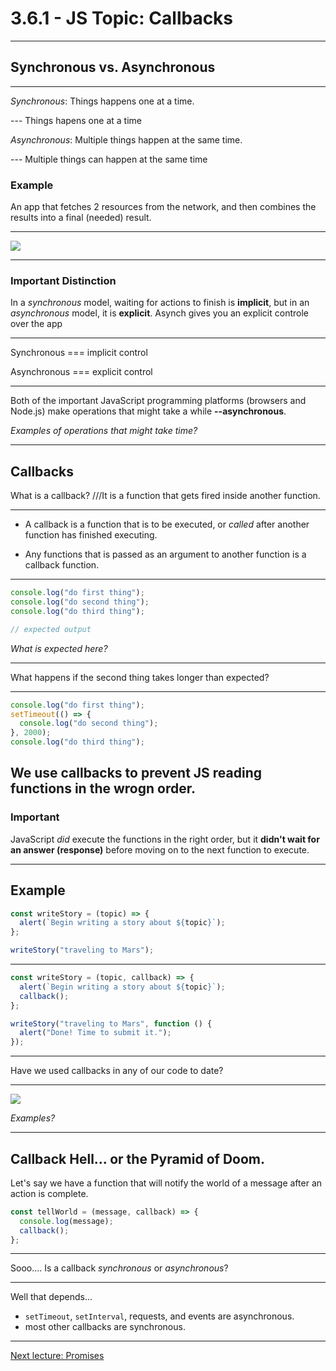 # 3.6.1 - JS Topic: Callbacks

---

## Synchronous vs. Asynchronous

---

_Synchronous_: Things happens one at a time.

--- Things hapens one at a time

_Asynchronous_: Multiple things happen at the same time.

--- Multiple things can happen at the same time

### Example

An app that fetches 2 resources from the network, and then combines the results into a final (needed) result.

---

<img src='./assets/async_sync.png' />

---

### Important Distinction

In a _synchronous_ model, waiting for actions to finish is **implicit**, but in an _asynchronous_ model, it is **explicit**.
Asynch gives you an explicit controle over the app

---

Synchronous === implicit control

Asynchronous === explicit control

---

Both of the important JavaScript programming platforms (browsers and Node.js) make operations that might take a while **--asynchronous**.

_Examples of operations that might take time?_

---

## Callbacks

What is a callback?
///It is a function that gets fired inside another function.

---

- A callback is a function that is to be executed, or _called_ after another function has finished executing.

- Any functions that is passed as an argument to another function is a callback function.

---

```js
console.log("do first thing");
console.log("do second thing");
console.log("do third thing");

// expected output
```

_What is expected here?_

---

What happens if the second thing takes longer than expected?

---

```js
console.log("do first thing");
setTimeout(() => {
  console.log("do second thing");
}, 2000);
console.log("do third thing");
```

## We use callbacks to prevent JS reading functions in the wrogn order.

### Important

JavaScript _did_ execute the functions in the right order,
but it **didn't wait for an answer (response)** before moving on to the next function to execute.

---

## Example

```js
const writeStory = (topic) => {
  alert(`Begin writing a story about ${topic}`);
};

writeStory("traveling to Mars");
```

---

```js
const writeStory = (topic, callback) => {
  alert(`Begin writing a story about ${topic}`);
  callback();
};

writeStory("traveling to Mars", function () {
  alert("Done! Time to submit it.");
});
```

---

Have we used callbacks in any of our code to date?

---

<img src='https://media2.giphy.com/media/nFjDu1LjEADh6/giphy.gif' />

_Examples?_

---

## Callback Hell... or the Pyramid of Doom.

Let's say we have a function that will notify the world of a message after an action is complete.

```js
const tellWorld = (message, callback) => {
  console.log(message);
  callback();
};
```

---

Sooo.... Is a callback _synchronous_ or _asynchronous_?

---

Well that depends...

- `setTimeout`, `setInterval`, requests, and events are asynchronous.
- most other callbacks are synchronous.

---

[Next lecture: Promises](../lecture-2-promises)
